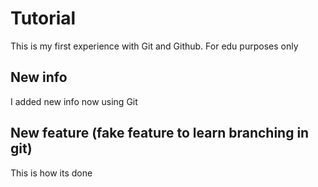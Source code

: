 # Tutorial

This is my first experience with Git and Github. For edu purposes only

## New info

I added new info now using Git

## New feature (fake feature to learn branching in git)

This is how its done
